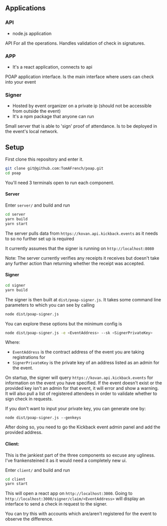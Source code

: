 ## Applications

### API

- node.js application

API For all the operations. Handles validation of check in signatures.

### APP

- It's a react application, connects to api

POAP application interface. Is the main interface where users can check into your event

### Signer

- Hosted by event organizer on a private ip (should not be accessible from outside the event)
- It's a npm package that anyone can run

Small server that is able to 'sign' proof of attendance. Is to be deployed in the event's local network.

## Setup

First clone this repository and enter it.

```bash
git clone git@github.com:TomAFrench/poap.git
cd poap
```

You'll need 3 terminals open to run each component.

#### Server

Enter `server/` and build and run

```bash
cd server
yarn build
yarn start
```
The server pulls data from `https://kovan.api.kickback.events` as it needs to so no further set up is required

It currently assumes that the signer is running on `http://localhost:8080`

Note: The server currently verifies any receipts it receives but doesn't take any further action than returning whether the receipt was accepted.

#### Signer

```bash
cd signer
yarn build
```
The signer is then built at `dist/poap-signer.js`. It takes some command line parameters to which you can see by calling

```bash
node dist/poap-signer.js
```
You can explore these options but the minimum config is

```bash
node dist/poap-signer.js -e <EventAddress> --sk <SignerPrivateKey>
```
Where:
- `EventAddress` is the contract address of the event you are taking registrations for
- `SignerPrivateKey` is the private key of an address listed as an admin for the event.

On startup, the signer will query `https://kovan.api.kickback.events` for information on the event you have specified. If the event doesn't exist or the provided key isn't an admin for that event, it will error and show a warning. It will also pull a list of registered attendees in order to validate whether to sign check in requests.

If you don't want to input your private key, you can generate one by:

```
node dist/poap-signer.js --genkeys
```

After doing so, you need to go the Kickback event admin panel and add the provided address.

#### Client:

This is the jankiest part of the three components so excuse any ugliness. I've frankensteined it as it would need a completely new ui.

Enter `client/` and build and run

```bash
cd client
yarn start
```
This will open a react app on `http://localhost:3000`. Going to `http://localhost:3000/signer/claim/<EventAddress>` will display an interface to send a check in request to the signer.

You can try this with accounts which are/aren't registered for the event to observe the difference.
